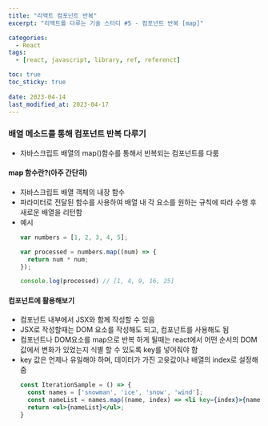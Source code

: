 ```yaml
---
title: "리액트 컴포넌트 반복"
excerpt: "리액트를 다루는 기술 스터디 #5 - 컴포넌트 반복 [map]"

categories:
  - React
tags:
  - [react, javascript, library, ref, referenct]

toc: true
toc_sticky: true
 
date: 2023-04-14
last_modified_at: 2023-04-17
---
```



### 배열 메소드를 통해 컴포넌트 반복 다루기
- 자바스크립트 배열의 map()함수를 통해서 반복되는 컴포넌트를 다룸

#### map 함수란?(아주 간단히)
- 자바스크립트 배열 객체의 내장 함수
- 파라미터로 전달된 함수를 사용하여 배열 내 각 요소를 원하는 규칙에 따라 수행 후 새로운 배열을 리턴함
- 예시
  ```js
  var numbers = [1, 2, 3, 4, 5];

  var processed = numbers.map((num) => {
    return num * num;
  });

  console.log(processed) // [1, 4, 9, 16, 25]
  ```

#### 컴포넌트에 활용해보기
- 컴포넌트 내부에서 JSX와 함께 작성할 수 있음
- JSX로 작성할때는 DOM 요소를 작성해도 되고, 컴포넌트를 사용해도 됨
- 컴포넌트나 DOM요소를 map으로 반복 하게 될때는 react에서 어떤 순서의 DOM 값에서 변화가 있었는지 식별 할 수 있도록 key를 넣어줘야 함
- key 값은 언제나 유일해야 하며, 데이터가 가진 고윳값이나 배열의 index로 설정해줌
  ```jsx
  const IterationSample = () => {
    const names = ['snowman', 'ice', 'snow', 'wind'];
    const nameList = names.map((name, index) => <li key={index}>{name}</li>);
    return <ul>{nameList}</ul>;
  }
  ```